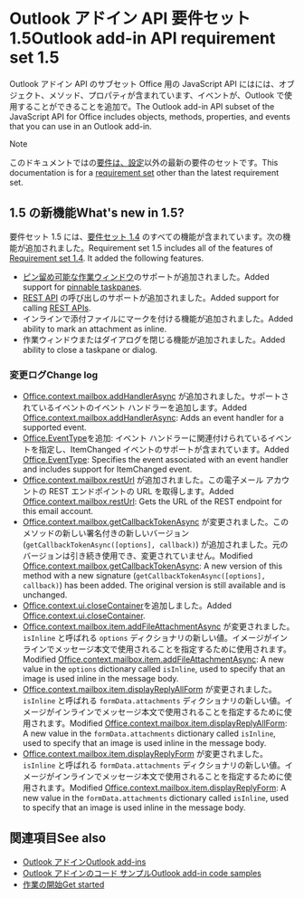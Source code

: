 # <a name="outlook-add-in-api-requirement-set-15"></a><span data-ttu-id="54915-101">Outlook アドイン API 要件セット 1.5</span><span class="sxs-lookup"><span data-stu-id="54915-101">Outlook add-in API requirement set 1.5</span></span>

<span data-ttu-id="54915-102">Outlook アドイン API のサブセット Office 用の JavaScript API にはには、オブジェクト、メソッド、プロパティが含まれています、イベントが、Outlook で使用することができることを追加で。</span><span class="sxs-lookup"><span data-stu-id="54915-102">The Outlook add-in API subset of the JavaScript API for Office includes objects, methods, properties, and events that you can use in an Outlook add-in.</span></span>

> [!NOTE]
> <span data-ttu-id="54915-103">このドキュメントではの[要件は、設定](/javascript/office/requirement-sets/outlook-api-requirement-sets)以外の最新の要件のセットです。</span><span class="sxs-lookup"><span data-stu-id="54915-103">This documentation is for a [requirement set](/javascript/office/requirement-sets/outlook-api-requirement-sets) other than the latest requirement set.</span></span>

## <a name="whats-new-in-15"></a><span data-ttu-id="54915-104">1.5 の新機能</span><span class="sxs-lookup"><span data-stu-id="54915-104">What's new in 1.5?</span></span>

<span data-ttu-id="54915-p101">要件セット 1.5 には、[要件セット 1.4](../requirement-set-1.4/outlook-requirement-set-1.4.md) のすべての機能が含まれています。次の機能が追加されました。</span><span class="sxs-lookup"><span data-stu-id="54915-p101">Requirement set 1.5 includes all of the features of [Requirement set 1.4](../requirement-set-1.4/outlook-requirement-set-1.4.md). It added the following features.</span></span>

- <span data-ttu-id="54915-107">[ピン留め可能な作業ウィンドウ](https://docs.microsoft.com/outlook/add-ins/pinnable-taskpane)のサポートが追加されました。</span><span class="sxs-lookup"><span data-stu-id="54915-107">Added support for [pinnable taskpanes](https://docs.microsoft.com/outlook/add-ins/pinnable-taskpane).</span></span>
- <span data-ttu-id="54915-108">[REST API](https://docs.microsoft.com/outlook/add-ins/use-rest-api) の呼び出しのサポートが追加されました。</span><span class="sxs-lookup"><span data-stu-id="54915-108">Added support for calling [REST APIs](https://docs.microsoft.com/outlook/add-ins/use-rest-api).</span></span>
- <span data-ttu-id="54915-109">インラインで添付ファイルにマークを付ける機能が追加されました。</span><span class="sxs-lookup"><span data-stu-id="54915-109">Added ability to mark an attachment as inline.</span></span>
- <span data-ttu-id="54915-110">作業ウィンドウまたはダイアログを閉じる機能が追加されました。</span><span class="sxs-lookup"><span data-stu-id="54915-110">Added ability to close a taskpane or dialog.</span></span>

### <a name="change-log"></a><span data-ttu-id="54915-111">変更ログ</span><span class="sxs-lookup"><span data-stu-id="54915-111">Change log</span></span>

- <span data-ttu-id="54915-112">[Office.context.mailbox.addHandlerAsync](office.context.mailbox.md#addhandlerasynceventtype-handler-options-callback) が追加されました。サポートされているイベントのイベント ハンドラーを追加します。</span><span class="sxs-lookup"><span data-stu-id="54915-112">Added [Office.context.mailbox.addHandlerAsync](office.context.mailbox.md#addhandlerasynceventtype-handler-options-callback): Adds an event handler for a supported event.</span></span>
- <span data-ttu-id="54915-113">[Office.EventType](office.md#eventtype-string)を追加: イベント ハンドラーに関連付けられているイベントを指定し、ItemChanged イベントのサポートが含まれています。</span><span class="sxs-lookup"><span data-stu-id="54915-113">Added [Office.EventType](office.md#eventtype-string): Specifies the event associated with an event handler and includes support for ItemChanged event.</span></span>
- <span data-ttu-id="54915-114">[Office.context.mailbox.restUrl](office.context.mailbox.md#resturl-string) が追加されました。この電子メール アカウントの REST エンドポイントの URL を取得します。</span><span class="sxs-lookup"><span data-stu-id="54915-114">Added [Office.context.mailbox.restUrl](office.context.mailbox.md#resturl-string): Gets the URL of the REST endpoint for this email account.</span></span>
- <span data-ttu-id="54915-p102">[Office.context.mailbox.getCallbackTokenAsync](office.context.mailbox.md#getcallbacktokenasyncoptions-callback) が変更されました。このメソッドの新しい署名付きの新しいバージョン (`getCallbackTokenAsync([options], callback)`) が追加されました。元のバージョンは引き続き使用でき、変更されていません。</span><span class="sxs-lookup"><span data-stu-id="54915-p102">Modified [Office.context.mailbox.getCallbackTokenAsync](office.context.mailbox.md#getcallbacktokenasyncoptions-callback): A new version of this method with a new signature (`getCallbackTokenAsync([options], callback)`) has been added. The original version is still available and is unchanged.</span></span>
- <span data-ttu-id="54915-117">[Office.context.ui.closeContainer](/javascript/api/office/office.ui#closecontainer--)を追加しました。</span><span class="sxs-lookup"><span data-stu-id="54915-117">Added [Office.context.ui.closeContainer](/javascript/api/office/office.ui#closecontainer--).</span></span>
- <span data-ttu-id="54915-118">[Office.context.mailbox.item.addFileAttachmentAsync](office.context.mailbox.item.md#addfileattachmentasyncuri-attachmentname-options-callback) が変更されました。`isInline` と呼ばれる `options` ディクショナリの新しい値。イメージがインラインでメッセージ本文で使用されることを指定するために使用されます。</span><span class="sxs-lookup"><span data-stu-id="54915-118">Modified [Office.context.mailbox.item.addFileAttachmentAsync](office.context.mailbox.item.md#addfileattachmentasyncuri-attachmentname-options-callback): A new value in the `options` dictionary called `isInline`, used to specify that an image is used inline in the message body.</span></span>
- <span data-ttu-id="54915-119">[Office.context.mailbox.item.displayReplyAllForm](office.context.mailbox.item.md#displayreplyallformformdata) が変更されました。`isInline` と呼ばれる `formData.attachments` ディクショナリの新しい値。イメージがインラインでメッセージ本文で使用されることを指定するために使用されます。</span><span class="sxs-lookup"><span data-stu-id="54915-119">Modified [Office.context.mailbox.item.displayReplyAllForm](office.context.mailbox.item.md#displayreplyallformformdata): A new value in the `formData.attachments` dictionary called `isInline`, used to specify that an image is used inline in the message body.</span></span>
- <span data-ttu-id="54915-120">[Office.context.mailbox.item.displayReplyForm](office.context.mailbox.item.md#displayreplyformformdata) が変更されました。`isInline` と呼ばれる `formData.attachments` ディクショナリの新しい値。イメージがインラインでメッセージ本文で使用されることを指定するために使用されます。</span><span class="sxs-lookup"><span data-stu-id="54915-120">Modified [Office.context.mailbox.item.displayReplyForm](office.context.mailbox.item.md#displayreplyformformdata): A new value in the `formData.attachments` dictionary called `isInline`, used to specify that an image is used inline in the message body.</span></span>

## <a name="see-also"></a><span data-ttu-id="54915-121">関連項目</span><span class="sxs-lookup"><span data-stu-id="54915-121">See also</span></span>

- [<span data-ttu-id="54915-122">Outlook アドイン</span><span class="sxs-lookup"><span data-stu-id="54915-122">Outlook add-ins</span></span>](https://docs.microsoft.com/outlook/add-ins/)
- [<span data-ttu-id="54915-123">Outlook アドインのコード サンプル</span><span class="sxs-lookup"><span data-stu-id="54915-123">Outlook add-in code samples</span></span>](https://developer.microsoft.com/outlook/gallery/?filterBy=Outlook,Samples,Add-ins)
- [<span data-ttu-id="54915-124">作業の開始</span><span class="sxs-lookup"><span data-stu-id="54915-124">Get started</span></span>](https://docs.microsoft.com/outlook/add-ins/quick-start)